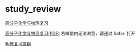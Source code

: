 # study_review
[高分子化学与物理复习](高分子复习.md)

[高分子化学与物理复习(PDF)](https://github.com/Mijjj/study_review/raw/master/%E9%AB%98%E5%88%86%E5%AD%90%E5%A4%8D%E4%B9%A0.pdf)
若微信内无法浏览，请通过 Safari 打开

[毛概复习提纲](毛概复习提纲.md)
